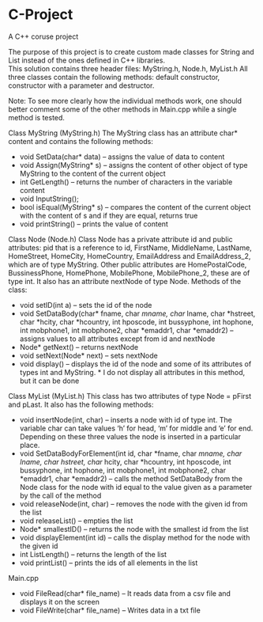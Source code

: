 # C-Project
A C++ coruse project

The purpose of this project is to create custom made classes for String and List instead of the ones defined in C++ libraries.  
This solution contains three header files: MyString.h, Node.h, MyList.h
All three classes contain the following methods: default constructor, constructor with a parameter and destructor.

Note:  To see more clearly how the individual methods work, one should better comment some of the other methods in Main.cpp while a single method is tested.

Class MyString (MyString.h)
  The MyString class has an attribute char* content and contains the following methods:
  -	void SetData(char* data) – assigns the value of data to content
  -	void Assign(MyString* s) – assigns the content of other object of type MyString to the content of the current object
  -	int GetLength() – returns the number of characters in the variable content
  -	void InputString();
  -	bool isEqual(MyString* s) – compares the content of the current object with the content of s and if they are equal, returns true
  -	void printString() – prints the value of content

Class Node (Node.h)
  Class Node has a private attribute id and public attributes: pid that is a reference to id, FirstName, MiddleName, LastName, HomeStreet, HomeCity, HomeCountry,             EmailAddress   and EmailAddress_2, which are of type MyString. Other public attributes are HomePostalCode, BussinessPhone, HomePhone, MobilePhone, MobilePhone_2, these     are of type int. It   also has an attribute nextNode of type Node.
  Methods of the class:
  -	void setID(int a) – sets the id of the node
  -	void SetDataBody(char* fname, char *mname, char* lname, char *hstreet, char *hcity, char *hcountry, int hposcode, int bussyphone, int hophone, int mobphone1, int               mobphone2, char *emaddr1, char *emaddr2) – assigns values to all attributes except from id and nextNode
  -	Node* getNext() – returns nextNode
  -	void setNext(Node* next) – sets nextNode
  -	void display() – displays the id of the node and some of its attributes of types int and MyString. * I do not display all attributes in this method, but it can be done

Class MyList (MyList.h)
  This class has two attributes of type Node = pFirst and pLast. It also has the following methods:
  -	void insertNode(int, char) – inserts a node with id of type int. The variable char can take values ‘h’ for head, ‘m’ for middle and ‘e’ for end. Depending on these         three values the node is inserted in a particular place. 
  -	void SetDataBodyForElement(int id, char *fname, char *mname, char *lname, char* hstreet, char* hcity, char *hcountry, int hposcode, int bussyphone, int hophone, int         mobphone1, int mobphone2, char *emaddr1, char *emaddr2) – calls the method SetDataBody from the Node class for the node with id equal to the value given as a parameter     by the call of the method
  -	void releaseNode(int, char) – removes the node with the given id from the list
  -	void releaseList() – empties the list
  -	Node* smallestID() – returns the node with the smallest id from the list
  -	void displayElement(int id) – calls the display method for the node with the given id
  -	int ListLength() – returns the length of the list
  -	void printList() – prints the ids of all elements in the list

Main.cpp
  -	void FileRead(char* file_name) – It reads data from a csv file and displays it on the screen
  -	void FileWrite(char* file_name) – Writes data in a txt file

